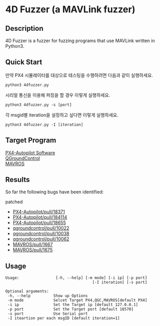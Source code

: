 
# 4D Fuzzer (a MAVLink fuzzer)


## Description

4D Fuzzer is a fuzzer for fuzzing programs that use MAVLink written in Python3.


## Quick Start
만약 PX4 시뮬레이터를 대상으로 테스팅을 수행하려면 다음과 같이 실행하세요.
```
python3 4dfuzzer.py
```
시리얼 통신을 이용해 퍼징을 할 경우 이렇게 실행하세요.
```
python3 4dfuzzer.py -s [port]
```
각 msgid별  iteration을 설정하고 싶다면 이렇게 실행하세요.
```
python3 4dfuzzer.py -I [iteration]
```

## Target Program
[PX4-Autopilot Software](https://github.com/PX4/PX4-Autopilot)   
[QGroundControl](https://github.com/mavlink/qgroundcontrol)   
[MAVROS](https://github.com/mavlink/mavros)



## Results

So far the following bugs have been identified:

patched
- [PX4-Autopilot/pull/18371](https://github.com/PX4/PX4-Autopilot/pull/18371)
- [PX4-Autopilot/pull/184114](https://github.com/PX4/PX4-Autopilot/pull/18411)
- [PX4-Autopilot/pull/18655](https://github.com/PX4/PX4-Autopilot/pull/18655)
- [qgroundcontrol/pull/10022](https://github.com/mavlink/qgroundcontrol/pull/10022)
- [qgroundcontrol/pull/10038](https://github.com/mavlink/qgroundcontrol/pull/10038)
- [qgroundcontrol/pull/10062](https://github.com/mavlink/qgroundcontrol/pull/10062)
- [MAVROS/pull/1667](https://github.com/mavlink/mavros/pull/1667)
- [MAVROS/pull/1675](https://github.com/mavlink/mavros/pull/1675)



## Usage

```
Usage:                [-h, --help] [-m mode] [-i ip] [-p port]
                                      [-I iteration] [-s port]

Optional arguments:                                           
 -h, --help          Show up Options                          
 -m mode             Selcet Target PX4,QGC,MAVROS[default PX4]
 -i ip               Set the Target ip [default 127.0.0.1]    
 -p port             Set the Target port [default 18570]      
 -s port             Use Serial port                          
 -I iteartion per each msgID [default iteration=1]

```
